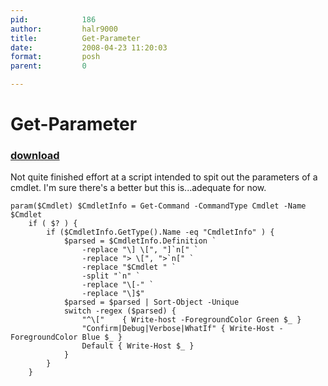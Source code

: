 ```yaml
---
pid:            186
author:         halr9000
title:          Get-Parameter
date:           2008-04-23 11:20:03
format:         posh
parent:         0

---
```


# Get-Parameter

### [download](//scripts/186.ps1)

Not quite finished effort at a script intended to spit out the parameters of a cmdlet.  I'm sure there's a better but this is...adequate for now.

```posh
param($Cmdlet) $CmdletInfo = Get-Command -CommandType Cmdlet -Name $Cmdlet
    if ( $? ) {
        if ($CmdletInfo.GetType().Name -eq "CmdletInfo" ) {
            $parsed = $CmdletInfo.Definition `
                -replace "\] \[", "]`n[" `
                -replace "> \[", ">`n[" `
                -replace "$Cmdlet " `
                -split "`n" `
                -replace "\[-" `
                -replace "\]$"
            $parsed = $parsed | Sort-Object -Unique
            switch -regex ($parsed) {
                "^\["    { Write-host -ForegroundColor Green $_ }
                "Confirm|Debug|Verbose|WhatIf" { Write-Host -ForegroundColor Blue $_ }
                Default { Write-Host $_ }
            }
        }
    }
```
